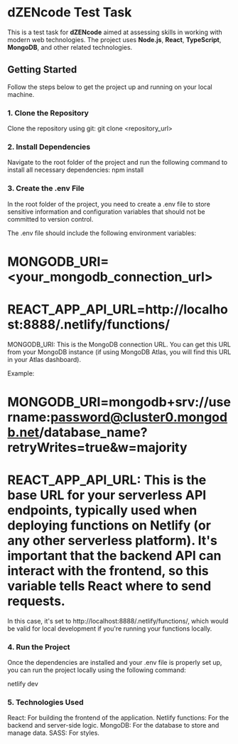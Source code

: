 # dZENcode Test Task

This is a test task for **dZENcode** aimed at assessing skills in working with modern web technologies. The project uses **Node.js**, **React**, **TypeScript**, **MongoDB**, and other related technologies.

## Getting Started

Follow the steps below to get the project up and running on your local machine.

### 1. Clone the Repository

Clone the repository using git:
git clone <repository_url>

### 2. Install Dependencies

Navigate to the root folder of the project and run the following command to install all necessary dependencies:
npm install

### 3. Create the .env File

In the root folder of the project, you need to create a .env file to store sensitive information and configuration variables that should not be committed to version control.

The .env file should include the following environment variables:

# MONGODB_URI=<your_mongodb_connection_url>

# REACT_APP_API_URL=http://localhost:8888/.netlify/functions/

MONGODB_URI: This is the MongoDB connection URL. You can get this URL from your MongoDB instance (if using MongoDB Atlas, you will find this URL in your Atlas dashboard).

Example:

# MONGODB_URI=mongodb+srv://username:password@cluster0.mongodb.net/database_name?retryWrites=true&w=majority

# REACT_APP_API_URL: This is the base URL for your serverless API endpoints, typically used when deploying functions on Netlify (or any other serverless platform). It's important that the backend API can interact with the frontend, so this variable tells React where to send requests.

In this case, it's set to http://localhost:8888/.netlify/functions/, which would be valid for local development if you're running your functions locally.

### 4. Run the Project

Once the dependencies are installed and your .env file is properly set up, you can run the project locally using the following command:

netlify dev

### 5. Technologies Used

React: For building the frontend of the application.
Netlify functions: For the backend and server-side logic.
MongoDB: For the database to store and manage data.
SASS: For styles.
